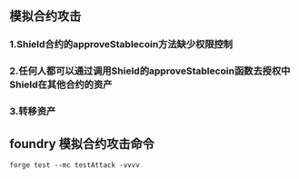 ## 模拟合约攻击

### 1.Shield合约的approveStablecoin方法缺少权限控制
### 2.任何人都可以通过调用Shield的approveStablecoin函数去授权中Shield在其他合约的资产
### 3.转移资产

## foundry 模拟合约攻击命令
```
forge test --mc testAttack -vvvv
```

